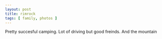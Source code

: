 ```yaml
---
layout: post
title: rimrock
tags: [ family, photos ]
---
```


Pretty succesful camping. Lot of driving but good freinds. And the mountain 
<script src="https://cdn.jsdelivr.net/npm/publicalbum@latest/embed-ui.min.js" async></script>
<div class="pa-gallery-player-widget" style="width:640px; height:480px; display:none;"
  data-link="https://photos.app.goo.gl/baF9W6FUgZbx3wnUA"
  data-title="rimrock"
  data-description="22 new items added to shared album">
  <object data="https://lh3.googleusercontent.com/pw/AIL4fc9tdvKzcjoIg4dCnZI0Ve6KJcfgRk3F-fNxjC-nV2GEOOyZykIktCowCRCnEo9ANH--iwzpPgg2ESbkBA_c_IcxJavUj0BlcNhU6P7gzBr4HOCQdq_5=w1920-h1080"></object>
  <object data="https://lh3.googleusercontent.com/pw/AIL4fc8Q20srYCLD4_ZpXO9tUwuGU39hlmo0VkbBjXXqcO6lLqKRBYOtnq4dPV5r2alqq7lFfXT4kq5p_k5YIrrVk6KELCxLygH5390SGN52vgWQS4emwVww=w1920-h1080"></object>
  <object data="https://lh3.googleusercontent.com/pw/AIL4fc8kuEGhW3s1rRdEzJRliwdCWhmswYOcbIoqKHzEum91A3-Ik_jX7HuNaxuRWho7PdImQaI0xSOwYlMMDzlvNIRk7Z91DOJS0WOV05-tUBnPS5nRq6NK=w1920-h1080"></object>
  <object data="https://lh3.googleusercontent.com/pw/AIL4fc8eCZFLwncK_kMTUSgQkyhkw6ZAEQ5Umh9WNthnKQ-WwfUyfWNT3GxYSWshAsnl9UgvBhrHgODLVsz8bEhUmOMwvMj_GPzZ2uJa11Kf1boZuRglg5ZV=w1920-h1080"></object>
  <object data="https://lh3.googleusercontent.com/pw/AIL4fc-PkGEgnZNAd8T1zyJzvFN4-XJDD9lqfypi_L8a4k2jmqg_S57GqGd8U13hpPBdj5GQERNFHDcWknGnKM1OJpe_AlX6UA6wrMk9TmTTH2MHdXsHOWBA=w1920-h1080"></object>
  <object data="https://lh3.googleusercontent.com/pw/AIL4fc_0ea8udDs-e9R75ReYRL2yqt65MO38WdnMk22xCu0N5rNf_q3M0lQ7EKF4fcQKoU3D4FJRyZ136sD2M7Q4U3tW2v_KJC5slBU7oxgoLyX1pIz0e70n=w1920-h1080"></object>
  <object data="https://lh3.googleusercontent.com/pw/AIL4fc8WqNHGhTQCjj2QTJXt4kf2jqd61HfQCQ8-c4pfLVDprH0svijyaIiugSV0Jy8bADh4IYKzIvnPbw7Eo2xwXMLtVS0zyqtlx63oDQulyQ1D_O-q_KI4=w1920-h1080"></object>
  <object data="https://lh3.googleusercontent.com/pw/AIL4fc-4gsmUBMoo6Fo1du9MfYimU8L3jmKusU1xyHLkG8IMzTzRbXM1eLoCvVIAj0wmL25yswehvLUlpl6ldXh3Z_kOsrwGUg88_UAO-joBWmmc0ZZZuc8J=w1920-h1080"></object>
  <object data="https://lh3.googleusercontent.com/pw/AIL4fc9lkIa_oHiCuNTHCn2mtYMyJ-cevJFUO9MtHK7gQrhpe16ny8vygFy6TvRn3SjD7PCsPe8jxaP3UqYAmnp8A3xFXgsf_DLbyqUGoHTHjwUhdlryli1R=w1920-h1080"></object>
  <object data="https://lh3.googleusercontent.com/pw/AIL4fc_GbcZGoV6DO0hWJ0BIfCOKbVXXJ8MpXp6z3X5fLXw3c0xa5fWdbHeehs5AzC_ULC5hJ-tjFtwi7U8-TGUOPypabAge8JkqrOa9xE56NblBE_CG9FzD=w1920-h1080"></object>
  <object data="https://lh3.googleusercontent.com/pw/AIL4fc8IHGroAfJfbfXl31QFEJWOAtOdKO6O4KaE31tbhDPRTgdxF70MfNnyCOkAyTlBAFvrYWERyJWwTyOJu4oJXolXoRAuDhYcAiM0IXA98ydAHxnjQ-b3=w1920-h1080"></object>
  <object data="https://lh3.googleusercontent.com/pw/AIL4fc_W_igTj7o4_eoE1aHTChaC1kwNhThT8EoFrcAhr32U5kHyHis4Yh_pOA-9QkzAsPjGBczU2yWgsOiR3RgkZJ-FVqjrUFXiAMAv27tEbyuQA3o6kcpv=w1920-h1080"></object>
  <object data="https://lh3.googleusercontent.com/pw/AIL4fc_CjGA4zfFp7kMH9_ZLk7tQ4eZ6Vrcc0CI8RhtmeqGSFN8E6r9_leMyGWouupGERqLAq5hB2X9jYXdYHVp7bDAVmGzDhycrGZylGafyTTitXi6Gw0ti=w1920-h1080"></object>
  <object data="https://lh3.googleusercontent.com/pw/AIL4fc8O-v4rEsMZJ486BOFAYbNE_OvP-sx89tIk56phpYjMbsHgszQRbSiI7bIbD1I1tAywurM8kAOhc-lGY3BtPm-DHQicOHdvpfkqrd76GPgrvvJMExvB=w1920-h1080"></object>
  <object data="https://lh3.googleusercontent.com/pw/AIL4fc81cTVJhC_p12nyuD5KPga1E0wUlXbnHhacXBom1H3Q7TGYo9v2Fc1IbsmJIt-SPgYFCB1SjqA3Ye2tBt27as_6EXmgejRrepyE62QWs1qltzwEzw6_=w1920-h1080"></object>
  <object data="https://lh3.googleusercontent.com/pw/AIL4fc_xLNmQ_ZPCv0lOz8dzfig0VIeRLnIB_Hn4hge-OSyDpHHl6JUNVmcr-D0NQm2Y-WSI6Kc_ruH4gEDO_lPG3F7_zM_L8xrXQMqIPtWEAkLwjsW5d5iH=w1920-h1080"></object>
  <object data="https://lh3.googleusercontent.com/pw/AIL4fc8FLJAk_FXKGrBn_qy1viIbtkDzuwEy6pJoTOEdEgZUrp4NPgTbLRZlLxbjbUxFB9TgSYby5r5CEXgIzUniqRTT2NXozCPfMwlf26eVU8-iF_OgKQFt=w1920-h1080"></object>
  <object data="https://lh3.googleusercontent.com/pw/AIL4fc8sTg61MS2JCaGZpH163S1YDp8sft71LeRB1hd4DCa3GzjTG7djdBdow9Gzl5xpj-vx3vHZZqv2BBgHZnZf1Im38tQ2pdHJR4d46ApHA8G7_rwszGoa=w1920-h1080"></object>
  <object data="https://lh3.googleusercontent.com/pw/AIL4fc-m47AZwuCawfuL-6zVDO0Arxp2M5n_GBnj-XdKsxehgVrqqcrkYOew6SyiTrMpHurjyVRjEUNlyjiSoSpxCBAFKA_8yQ-Tw8GFZ4cx8SaNrPG6T2xK=w1920-h1080"></object>
  <object data="https://lh3.googleusercontent.com/pw/AIL4fc9p234XivlbsRRR-vGRh2szrE8fRquX1xTUXp1L2MVX7GP65_A03Xd4Pl6HxWLDFTPvM1Y2sWBJ7-UBxhIQFeNWHYoQAGkeueJv9wzwuleiQLsn2WvD=w1920-h1080"></object>
  <object data="https://lh3.googleusercontent.com/pw/AIL4fc9fKww7c7N47U_trF6BDDOAQBSJ3WYgONxWu4ln94E9PSit7F7HzO4OcagFIXOVfaTTl5qndtzQG8_Pi0RNsqrxH0Pa0IHM_FrxhKJJtjqstFjEWZJV=w1920-h1080"></object>
  <object data="https://lh3.googleusercontent.com/pw/AIL4fc-6zD8gmv1W4rO2QrU4NBpU114wpJcz0tLUNnwe64WMm5WwWO5y4uFdkAqQowVs2r7eb5ZadkXXkkEg1WNM7qqvoqVgeO9bcxaS27lhd2vvPjJplxOq=w1920-h1080"></object>
</div>

